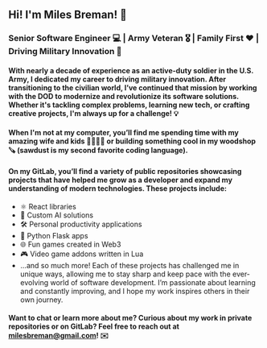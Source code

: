 ## Hi! I'm Miles Breman! 👋

### Senior Software Engineer 💻 | Army Veteran 🎖️ | Family First ❤️ | Driving Military Innovation 🚀

#### With nearly a decade of experience as an active-duty soldier in the U.S. Army, I dedicated my career to driving military innovation. After transitioning to the civilian world, I’ve continued that mission by working with the DOD to modernize and revolutionize its software solutions. Whether it's tackling complex problems, learning new tech, or crafting creative projects, I'm always up for a challenge! 💡

#### When I'm not at my computer, you’ll find me spending time with my amazing wife and kids 👨‍👩‍👧‍👦 or building something cool in my woodshop 🪚 (sawdust is my second favorite coding language).

#### On my GitLab, you’ll find a variety of public repositories showcasing projects that have helped me grow as a developer and expand my understanding of modern technologies. These projects include:
- ⚛️ React libraries
- 🤖 Custom AI solutions
- 🛠️ Personal productivity applications
- 🐍 Python Flask apps
- 🌐 Fun games created in Web3
- 🎮 Video game addons written in Lua
- ...and so much more!
Each of these projects has challenged me in unique ways, allowing me to stay sharp and keep pace with the ever-evolving world of software development. I’m passionate about learning and constantly improving, and I hope my work inspires others in their own journey.

#### Want to chat or learn more about me? Curious about my work in private repositories or on GitLab? Feel free to reach out at milesbreman@gmail.com! ✉️

